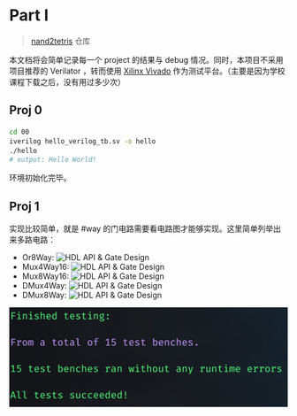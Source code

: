 # Part I
> [nand2tetris](https://github.com/jopdorp/nand2tetris-verilog) 仓库

本文档将会简单记录每一个 project 的结果与 debug 情况。同时，本项目不采用项目推荐的 Verilator ，转而使用 [Xilinx Vivado](https://www.xilinx.com/products/design-tools/vivado.html) 作为测试平台。（主要是因为学校课程下载之后，没有用过多少次）

## Proj 0

```bash
cd 00
iverilog hello_verilog_tb.sv -o hello
./hello
# output: Hello World!
```

环境初始化完毕。

## Proj 1

实现比较简单，就是 #way 的门电路需要看电路图才能够实现。这里简单列举出来多路电路：

* Or8Way: ![HDL API & Gate Design](https://nand2tetris-hdl.github.io/img/or8.png)
* Mux4Way16: ![HDL API & Gate Design](https://nand2tetris-hdl.github.io/img/mux4.png)
* Mux8Way16: ![HDL API & Gate Design](https://nand2tetris-hdl.github.io/img/mux8.png)
* DMux4Way: ![HDL API & Gate Design](https://nand2tetris-hdl.github.io/img/dmux4.png)
* DMux8Way: ![HDL API & Gate Design](https://nand2tetris-hdl.github.io/img/dmux8.png)

![proj 1](README.img/image-20220414124836486.png)
